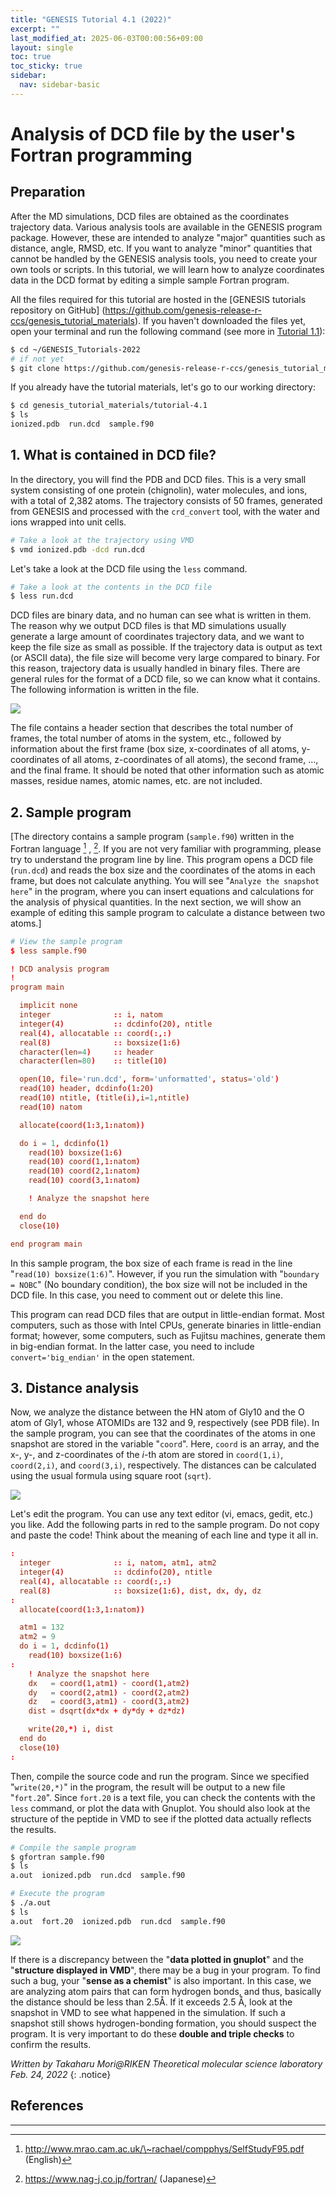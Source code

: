 ```yaml
---
title: "GENESIS Tutorial 4.1 (2022)"
excerpt: ""
last_modified_at: 2025-06-03T00:00:56+09:00
layout: single
toc: true
toc_sticky: true
sidebar:
  nav: sidebar-basic
---
```


# Analysis of DCD file by the user's Fortran programming 

##  Preparation 

After the MD simulations, DCD files are obtained as the coordinates
trajectory data. Various analysis tools are available in the GENESIS
program package. However, these are intended to analyze "major"
quantities such as distance, angle, RMSD, etc. If you want to analyze
"minor" quantities that cannot be handled by the GENESIS analysis tools,
you need to create your own tools or scripts. In this tutorial, we will
learn how to analyze coordinates data in the DCD format by editing a
simple sample Fortran program. 

All the files required for this tutorial are hosted in the
[GENESIS tutorials repository on GitHub]
(https://github.com/genesis-release-r-ccs/genesis_tutorial_materials).
If you haven't downloaded the files yet, open your terminal
and run the following command (see more in
[Tutorial 1.1](/tutorials/genesis_tutorial_1.1_2022/)):
```bash
$ cd ~/GENESIS_Tutorials-2022
# if not yet
$ git clone https://github.com/genesis-release-r-ccs/genesis_tutorial_materials
```
If you already have the tutorial materials, let's go to our working directory:
```bash
$ cd genesis_tutorial_materials/tutorial-4.1
$ ls
ionized.pdb  run.dcd  sample.f90
```




##  1. What is contained in DCD file?

In the directory, you will find the PDB and DCD files. This is a very
small system consisting of one protein (chignolin), water molecules, and
ions, with a total of 2,382 atoms. The trajectory consists of 50 frames,
generated from GENESIS and processed with the `crd_convert` tool, with
the water and ions wrapped into unit cells.


```bash
# Take a look at the trajectory using VMD
$ vmd ionized.pdb -dcd run.dcd
```

Let's take a look at the DCD file using the `less` command.


```bash
# Take a look at the contents in the DCD file
$ less run.dcd
```

DCD files are binary data, and no human can see what is written in them.
The reason why we output DCD files is that MD simulations usually
generate a large amount of coordinates trajectory data, and we want to
keep the file size as small as possible. If the trajectory data is
output as text (or ASCII data), the file size will become very large
compared to binary. For this reason, trajectory data is usually handled
in binary files. There are general rules for the format of a DCD file,
so we can know what it contains. The following information is written in
the file.

![](/assets/images/2019_07_dcd_info.jpg)

The file contains a header section that describes the total number of
frames, the total number of atoms in the system, etc., followed by
information about the first frame (box size, x-coordinates of all atoms, y-coordinates of all atoms, z-coordinates of all atoms), the second
frame, ..., and the final frame. It should be noted that other
information such as atomic masses, residue names, atomic names, etc. are
not included.

##  2. Sample program

[The directory contains a sample program (`sample.f90`) written in the Fortran language [^1] , [^2]. If you are not very familiar with programming, please try to understand the program line by line. This program opens a DCD file (`run.dcd`) and reads the box size and the coordinates of the atoms in each frame, but does not calculate anything. You will see "`Analyze the snapshot here`" in the program, where you can insert equations and calculations for the analysis of physical quantities. In the next section, we will show an example of editing this sample program to calculate a distance between two atoms.]


```toml
# View the sample program
$ less sample.f90

! DCD analysis program
!
program main

  implicit none
  integer              :: i, natom
  integer(4)           :: dcdinfo(20), ntitle
  real(4), allocatable :: coord(:,:)
  real(8)              :: boxsize(1:6)
  character(len=4)     :: header
  character(len=80)    :: title(10)

  open(10, file='run.dcd', form='unformatted', status='old')
  read(10) header, dcdinfo(1:20)
  read(10) ntitle, (title(i),i=1,ntitle)
  read(10) natom

  allocate(coord(1:3,1:natom))

  do i = 1, dcdinfo(1)
    read(10) boxsize(1:6)
    read(10) coord(1,1:natom)
    read(10) coord(2,1:natom)
    read(10) coord(3,1:natom)

    ! Analyze the snapshot here

  end do
  close(10)

end program main
```

 In this sample program, the box size of each
frame is read in the line "`read(10) boxsize(1:6)`". However, if you run
the simulation with "`boundary = NOBC`" (No boundary condition), the box
size will not be included in the DCD file. In this case, you need to
comment out or delete this line.

 This program can read DCD files that are
output in little-endian format. Most computers, such as those with Intel
CPUs, generate binaries in little-endian format; however, some
computers, such as Fujitsu machines, generate them in big-endian format.
In the latter case, you need to include `convert='big_endian'` in the
open statement.

##  3. Distance analysis 

Now, we analyze the distance between the HN atom of Gly10 and the O atom
of Gly1, whose ATOMIDs are 132 and 9, respectively (see PDB file). In
the sample program, you can see that the coordinates of the atoms in one
snapshot are stored in the variable "`coord`". Here, `coord` is an
array, and the x-, y-, and z-coordinates of the *i*-th atom are stored
in `coord(1,i)`, `coord(2,i)`, and `coord(3,i)`, respectively. The
distances can be calculated using the usual formula using square root
(`sqrt`).

![](/assets/images/2019_07_dist_calc.jpg)

Let's edit the program. You can use any text editor (vi, emacs, gedit, etc.) you like. Add the following parts in red to the sample program. Do
not copy and paste the code! Think about the meaning of each line and
type it all in.


```toml
:
  integer              :: i, natom, atm1, atm2
  integer(4)           :: dcdinfo(20), ntitle
  real(4), allocatable :: coord(:,:)
  real(8)              :: boxsize(1:6), dist, dx, dy, dz
:
  allocate(coord(1:3,1:natom))

  atm1 = 132
  atm2 = 9
  do i = 1, dcdinfo(1)
    read(10) boxsize(1:6)
:
    ! Analyze the snapshot here
    dx   = coord(1,atm1) - coord(1,atm2)
    dy   = coord(2,atm1) - coord(2,atm2)
    dz   = coord(3,atm1) - coord(3,atm2)
    dist = dsqrt(dx*dx + dy*dy + dz*dz)

    write(20,*) i, dist
  end do
  close(10)
:
```

Then, compile the source code and run the program. Since we specified
"`write(20,*)`" in the program, the result will be output to a new file
"`fort.20`". Since `fort.20` is a text file, you can check the contents
with the `less` command, or plot the data with Gnuplot. You should also
look at the structure of the peptide in VMD to see if the plotted data
actually reflects the results.


```bash
# Compile the sample program 
$ gfortran sample.f90
$ ls
a.out  ionized.pdb  run.dcd  sample.f90

# Execute the program 
$ ./a.out
$ ls
a.out  fort.20  ionized.pdb  run.dcd  sample.f90
```

![](/assets/images/2019_08_sample.jpg)

 If there is a discrepancy between the
"**data plotted in gnuplot**" and the "**structure displayed in VMD**",
there may be a bug in your program. To find such a bug, your "**sense as
a chemist**" is also important. In this case, we are analyzing atom
pairs that can form hydrogen bonds, and thus, basically the distance
should be less than 2.5Å. If it exceeds 2.5 Å, look at the snapshot in
VMD to see what happened in the simulation. If such a snapshot still
shows hydrogen-bonding formation, you should suspect the program. It is
very important to do these **double and triple checks** to confirm the
results.


*Written by Takaharu Mori@RIKEN Theoretical molecular science
laboratory*\
*Feb. 24, 2022*
{: .notice}

##  References

[^1]:  http://www.mrao.cam.ac.uk/\~rachael/compphys/SelfStudyF95.pdf (English)
[^2]:  https://www.nag-j.co.jp/fortran/ (Japanese)


------------------------------------------------------------------------

